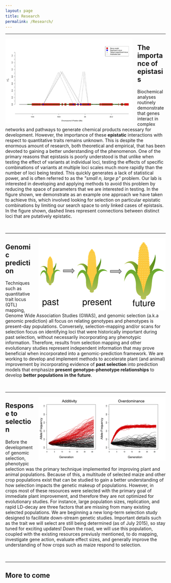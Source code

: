 ```yaml
---
layout: page
title: Research
permalink: /Research/
---
```



-------------------------------
<div style="float: left; padding-right: 15px">
    <a href="http://beissingerlab.github.io/img/Figure4C.jpg"><img src="/img/Figure4C.jpg" title="Epistasis Figure" width="400" border="0"></a>
</div>

## The importance of epistasis
Biochemical analyses routinely demonstrate that genes interact in complex networks and pathways to generate chemical products necessary for development. However, the importance of these **epistatic** interactions with respect to quantitative traits remains unknown. This is despite the enormous amount of research, both theoretical and empirical, that has been devoted to gaining a better understanding of the phenomenon. One of the primary reasons that epistasis is poorly understood is that unlike when testing the effect of variants at individual loci, testing the effects of specific combinations of variants at multiple loci scales much more rapidly than the number of loci being tested. This quickly generates a lack of statistical power, and is often referred to as the *"small n, large p"* problem. Our lab is interested in developing and applying methods to avoid this problem by reducing the space of parameters that we are interested in testing. In the figure shown, we demonstrate as an example one approach we have taken to achieve this, which involved looking for selection on particular epistatic combinations by limiting our search space to only linked cases of epistasis. In the figure shown, dashed lines represent connections between distinct loci that are putatively epistatic.

<br>

------------------
<div style="float: right; padding-left: 15px">
    <a href="http://beissingerlab.github.io/img/pastPresFuture.png"><img src="/img/pastPresFuture.png" title="Past Present Future" width="400" border="0"></a>
</div>

## Genomic prediction
Techniques such as quantitative trait locus (QTL) mapping, Genome Wide Association Studies (GWAS), and genomic selection (a.k.a genomic prediction) all focus on relating genotypes and phenotypes is present-day populations. Conversely, selection-mapping and/or scans for selection focus on identifying loci that were historically important during past selection, without necessarily incorporating any phenotypic information. Therefore, results from selection mapping and other evolutionary studies represent independent information that may prove beneficial when incorporated into a genomic-prediction framework. We are working to develop and implement methods to accelerate plant (and animal) improvement by incorporating evidence of **past selection** into prediction models that emphasize **present genotype-phenotype relationships** to develop **better populations in the future**.


<br>

------------------------

<div style="float: right; padding-left: 15px">
    <a href="http://beissingerlab.github.io/img/geneAction.png"><img src="/img/geneAction.png" title="Gene Action" width="400" border="0"></a>
</div>

## Response to selection
Before the development of genomic selection, phenotypic selection was the primary technique implemented for improving plant and animal populations. Because of this, a multitude of selected maize and other crop populations exist that can be studied to gain a better understanding of how selection impacts the genetic makeup of populations. However, in crops most of these resources were selected with the primary goal of immediate plant improvement, and therefore they are not optimized for evolutionary studies. For instance, large population sizes, replication, and rapid LD-decay are three factors that are missing from many existing selected populations. We are beginning a new long-term selection study designed to facilitate down-stream genetic studies. Important details such as the trait we will select are still being determined (as of July 2015), so stay tuned for exciting updates! Down the road, we will use this population, coupled with the existing resources previusly mentioned, to do mapping, investigate gene action, evaluate effect sizes, and generally improve the understanding of how crops such as maize respond to selection.

<br>

------------------------

## More to come